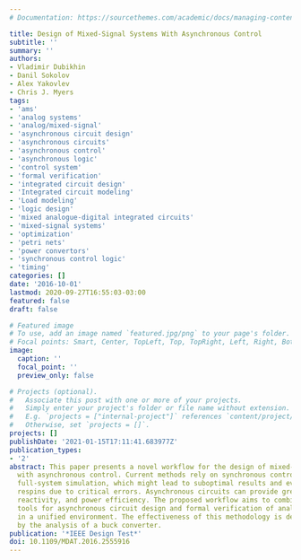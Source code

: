 ```yaml
---
# Documentation: https://sourcethemes.com/academic/docs/managing-content/

title: Design of Mixed-Signal Systems With Asynchronous Control
subtitle: ''
summary: ''
authors:
- Vladimir Dubikhin
- Danil Sokolov
- Alex Yakovlev
- Chris J. Myers
tags:
- 'ams'
- 'analog systems'
- 'analog/mixed-signal'
- 'asynchronous circuit design'
- 'asynchronous circuits'
- 'asynchronous control'
- 'asynchronous logic'
- 'control system'
- 'formal verification'
- 'integrated circuit design'
- 'Integrated circuit modeling'
- 'Load modeling'
- 'logic design'
- 'mixed analogue-digital integrated circuits'
- 'mixed-signal systems'
- 'optimization'
- 'petri nets'
- 'power convertors'
- 'synchronous control logic'
- 'timing'
categories: []
date: '2016-10-01'
lastmod: 2020-09-27T16:55:03-03:00
featured: false
draft: false

# Featured image
# To use, add an image named `featured.jpg/png` to your page's folder.
# Focal points: Smart, Center, TopLeft, Top, TopRight, Left, Right, BottomLeft, Bottom, BottomRight.
image:
  caption: ''
  focal_point: ''
  preview_only: false

# Projects (optional).
#   Associate this post with one or more of your projects.
#   Simply enter your project's folder or file name without extension.
#   E.g. `projects = ["internal-project"]` references `content/project/deep-learning/index.md`.
#   Otherwise, set `projects = []`.
projects: []
publishDate: '2021-01-15T17:11:41.683977Z'
publication_types:
- '2'
abstract: This paper presents a novel workflow for the design of mixed-signal systems
  with asynchronous control. Current methods rely on synchronous control logic and
  full-system simulation, which might lead to suboptimal results and even project
  respins due to critical errors. Asynchronous circuits can provide greater robustness,
  reactivity, and power efficiency. The proposed workflow aims to combine state-of-the-art
  tools for asynchronous circuit design and formal verification of analog systems
  in a unified environment. The effectiveness of this methodology is demonstrated
  by the analysis of a buck converter.
publication: '*IEEE Design Test*'
doi: 10.1109/MDAT.2016.2555916
---
```

